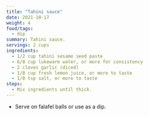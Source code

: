 ```yaml
---
title: "Tahini sauce"
date: 2021-10-17
weight: 4
food/tags:
  - dip
summary: Tahini sauce.
servings: 2 cups
ingredients:
  - 1/2 cup tahini sesame seed paste
  - 6/8 cup lukewarm water, or more for consistency
  - 2 cloves garlic (diced)
  - 1/8 cup fresh lemon juice, or more to taste
  - 1/8 tsp salt, or more to taste
steps:
  - Mix ingredients until thick.
---
```

- Serve on falafel balls or use as a dip.
